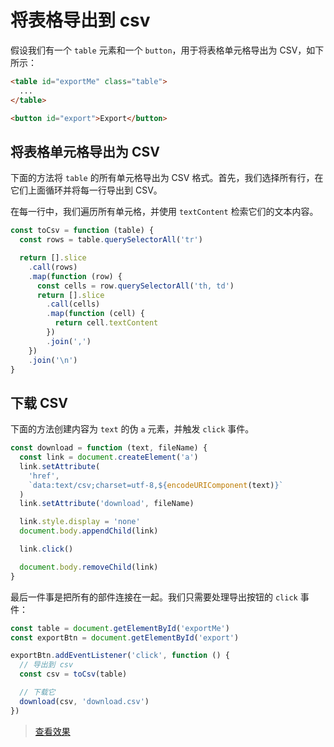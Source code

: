 # 将表格导出到 csv

假设我们有一个 `table` 元素和一个 `button`，用于将表格单元格导出为 CSV，如下所示：

```html
<table id="exportMe" class="table">
  ...
</table>

<button id="export">Export</button>
```

## 将表格单元格导出为 CSV

下面的方法将 `table` 的所有单元格导出为 CSV 格式。首先，我们选择所有行，在它们上面循环并将每一行导出到 CSV。

在每一行中，我们遍历所有单元格，并使用 `textContent` 检索它们的文本内容。

```js
const toCsv = function (table) {
  const rows = table.querySelectorAll('tr')

  return [].slice
    .call(rows)
    .map(function (row) {
      const cells = row.querySelectorAll('th, td')
      return [].slice
        .call(cells)
        .map(function (cell) {
          return cell.textContent
        })
        .join(',')
    })
    .join('\n')
}
```

## 下载 CSV

下面的方法创建内容为 `text` 的伪 `a` 元素，并触发 `click` 事件。

```js
const download = function (text, fileName) {
  const link = document.createElement('a')
  link.setAttribute(
    'href',
    `data:text/csv;charset=utf-8,${encodeURIComponent(text)}`
  )
  link.setAttribute('download', fileName)

  link.style.display = 'none'
  document.body.appendChild(link)

  link.click()

  document.body.removeChild(link)
}
```

最后一件事是把所有的部件连接在一起。我们只需要处理导出按钮的 `click` 事件：

```js
const table = document.getElementById('exportMe')
const exportBtn = document.getElementById('export')

exportBtn.addEventListener('click', function () {
  // 导出到 csv
  const csv = toCsv(table)

  // 下载它
  download(csv, 'download.csv')
})
```

> [查看效果](https://codepen.io/lio-zero/pen/KKvvbbo)
